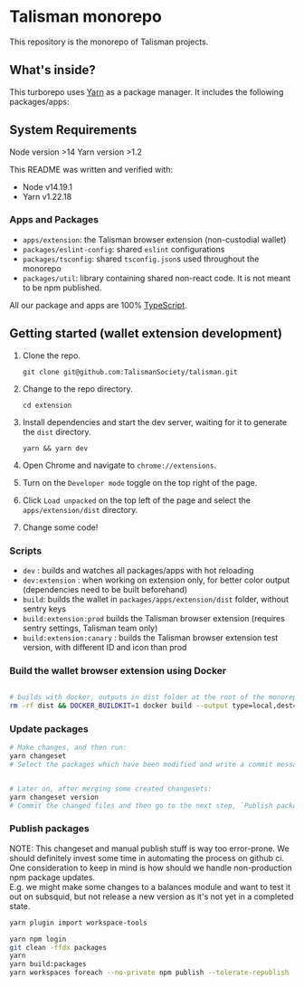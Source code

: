 # Talisman monorepo

This repository is the monorepo of Talisman projects.

## What's inside?

This turborepo uses [Yarn](https://classic.yarnpkg.com/lang/en/) as a package manager. It includes the following packages/apps:

## System Requirements

Node version >14
Yarn version >1.2

This README was written and verified with:

- Node v14.19.1
- Yarn v1.22.18

### Apps and Packages

- `apps/extension`: the Talisman browser extension (non-custodial wallet)
- `packages/eslint-config`: shared `eslint` configurations
- `packages/tsconfig`: shared `tsconfig.json`s used throughout the monorepo
- `packages/util`: library containing shared non-react code. It is not meant to be npm published.

All our package and apps are 100% [TypeScript](https://www.typescriptlang.org/).

## Getting started (wallet extension development)

1. Clone the repo.

   `git clone git@github.com:TalismanSociety/talisman.git`

2. Change to the repo directory.

   `cd extension`

3. Install dependencies and start the dev server, waiting for it to generate the `dist` directory.

   `yarn && yarn dev`

4. Open Chrome and navigate to `chrome://extensions`.
5. Turn on the `Developer mode` toggle on the top right of the page.
6. Click `Load unpacked` on the top left of the page and select the `apps/extension/dist` directory.
7. Change some code!

### Scripts

- `dev` : builds and watches all packages/apps with hot reloading
- `dev:extension` : when working on extension only, for better color output (dependencies need to be built beforehand)
- `build`: builds the wallet in `packages/apps/extension/dist` folder, without sentry keys
- `build:extension:prod` builds the Talisman browser extension (requires sentry settings, Talisman team only)
- `build:extension:canary` : builds the Talisman browser extension test version, with different ID and icon than prod

### Build the wallet browser extension using Docker

```bash

# builds with docker, outputs in dist folder at the root of the monorepo
rm -rf dist && DOCKER_BUILDKIT=1 docker build --output type=local,dest=./dist .

```

### Update packages

```bash
# Make changes, and then run:
yarn changeset
# Select the packages which have been modified and write a commit message


# Later on, after merging some created changesets:
yarn changeset version
# Commit the changed files and then go to the next step, `Publish packages`.


```

### Publish packages

NOTE: This changeset and manual publish stuff is way too error-prone. We should definitely invest some time in automating the process on github ci.  
One consideration to keep in mind is how should we handle non-production npm package updates.  
E.g. we might make some changes to a balances module and want to test it out on subsquid, but not release a new version as it's not yet in a completed state.

```bash
yarn plugin import workspace-tools

yarn npm login
git clean -ffdx packages
yarn
yarn build:packages
yarn workspaces foreach --no-private npm publish --tolerate-republish
```

